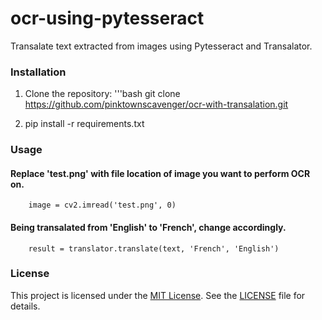 # ocr-using-pytesseract
Transalate text extracted from images using Pytesseract and Transalator.

### Installation
1. Clone the repository:
    '''bash
    git clone https://github.com/pinktownscavenger/ocr-with-transalation.git

2. pip install -r requirements.txt

### Usage
#### Replace 'test.png' with file location of image you want to perform OCR on.
        image = cv2.imread('test.png', 0)

#### Being transalated from 'English' to 'French', change accordingly.
        result = translator.translate(text, 'French', 'English')

### License
This project is licensed under the [MIT License](LICENSE). See the [LICENSE](LICENSE) file for details.

